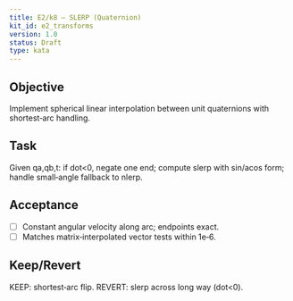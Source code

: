 ```yaml
---
title: E2/k8 — SLERP (Quaternion)
kit_id: e2_transforms
version: 1.0
status: Draft
type: kata
---
```

## Objective
Implement spherical linear interpolation between unit quaternions with shortest‑arc handling.
## Task
Given qa,qb,t: if dot<0, negate one end; compute slerp with sin/acos form; handle small‑angle fallback to nlerp.
## Acceptance
- [ ] Constant angular velocity along arc; endpoints exact.
- [ ] Matches matrix‑interpolated vector tests within 1e‑6.
## Keep/Revert
KEEP: shortest‑arc flip. REVERT: slerp across long way (dot<0).